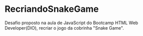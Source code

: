 # RecriandoSnakeGame

Desafio proposto na aula de JavaScript do Bootcamp HTML Web Developer(DIO), recriar o jogo da cobrinha "Snake Game".
